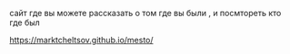 сайт где вы можете рассказать о том где вы были , и посмтореть кто где был 

https://marktcheltsov.github.io/mesto/

